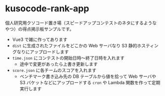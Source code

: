 # kusocode-rank-app

個人研究用クソコード置き場（スピードアップコンテストのネタにするようなやつ）の得点掲示板サンプルです。

- Vue3 で雑に作ってあります
- `dist` に生成されたファイルをどこかの Web サーバなり S3 静的ホスティングなりにアップロードします
- `time.json` にコンテストの開始日時〜終了日時を入れます
  - 途中で変更があったら上書き更新します
- `score.json` に各チームのスコアを入れます
  - ベンチマーク書き込み先の DB テーブルから値を拾って Web サーバや S3 バケットなどにアップロードする `cron` や Lambda 関数を作って定期実行します
